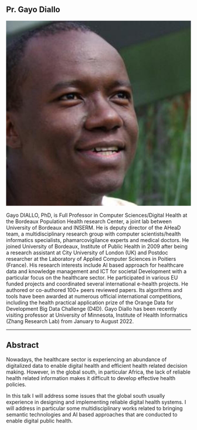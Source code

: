 ## Pr. Gayo Diallo

![Pr Gayo Diallo ](img/Gayo.jpeg)

Gayo DIALLO, PhD, is Full Professor in Computer Sciences/Digital Health at the Bordeaux Population Health research Center, a joint lab between University of Bordeaux and INSERM. He is deputy director of the AHeaD team, a multidisciplinary research group with computer scientists/health informatics specialists, phamarcovigilance experts and medical doctors. He joined University of Bordeaux, Institute of Public Health in 2009 after being a research assistant at City University of London (UK) and Postdoc researcher at the Laboratory of Applied Computer Sciences in Poitiers (France). His research interests include AI based approach for healthcare data and knowledge management and ICT for societal Development with a particular focus on the healthcare sector. He participated in various EU funded projects and coordinated several international e-health projects. He authored or  co-authored 100+ peers reviewed papers. Its algorithms and tools have been awarded at numerous official international competitions, including the health practical application prize of the Orange Data for Development Big Data Challenge (D4D). Gayo Diallo has been recently visiting professor at University of Minnesota, Institute of Health Informatics (Zhang Research Lab) from January to August 2022.

---
## Abstract 
Nowadays, the healthcare sector is experiencing an abundance of digitalized data to enable digital health and efficient health related decision making. However, in the global south, in particular Africa, the lack of reliable health related information makes it difficult to develop effective health policies.

In this talk I will address some issues that the global south usually experience in designing and implementing reliable digital health systems. I will address in particular some multidisciplinary works related to bringing semantic technologies and AI based approaches that are conducted to enable digital public health.